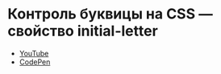 # Контроль буквицы на CSS — свойство initial-letter
- [YouTube](https://www.youtube.com/shorts/3zuyf0ZCqR4)
- [CodePen](https://codepen.io/aleksander-lamkov/pen/QwLLqav)